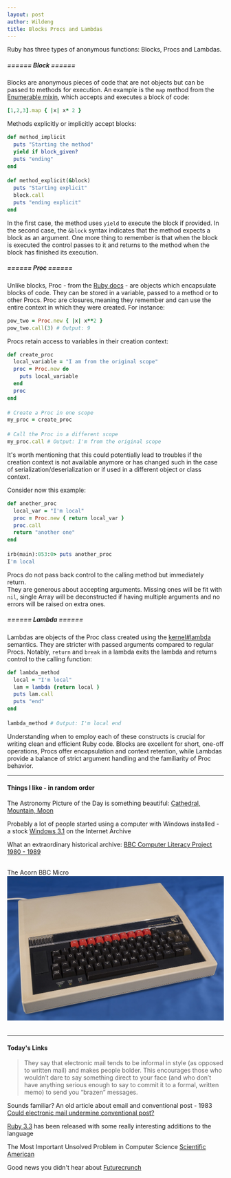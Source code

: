 ```yaml
---
layout: post
author: Wildeng
title: Blocks Procs and Lambdas
---
```


Ruby has three types of anonymous functions: Blocks, Procs and Lambdas.

##### ====== Block ====== #####

Blocks are anonymous pieces of code that are not objects but can be passed to methods for execution. An example is the `map` method from the [Enumerable mixin](https://ruby-doc.org/core-3.0.2/Enumerable.html#method-i-map), which accepts and executes a block of code:

```ruby
[1,2,3].map { |x| x* 2 }
```

Methods explicitly or implicitly accept blocks:

```ruby
def method_implicit
  puts "Starting the method"
  yield if block_given?
  puts "ending"
end

def method_explicit(&block)
  puts "Starting explicit"
  block.call
  puts "ending explicit"
end
```

In the first case, the method uses `yield` to execute the block if provided. In the second case, the ``&block`` syntax indicates that the method expects a block as an argument.
One more thing to remember is that when the block is executed the control passes to it and returns to the method when the block has finished its execution. 

##### ====== Proc ====== #####

Unlike blocks, Proc - from the [Ruby docs](https://ruby-doc.org/3.3.0/Proc.html) - are objects which encapsulate blocks of code. They can be stored in a variable, passed to a method or to other Procs. Proc are closures,meaning they remember and can use the entire context in which they were created. For instance:   

```ruby
pow_two = Proc.new { |x| x**2 }
pow_two.call(3) # Output: 9
```

Procs retain access to variables in their creation context:

```ruby
def create_proc
  local_variable = "I am from the original scope"
  proc = Proc.new do
    puts local_variable
  end
  proc
end

# Create a Proc in one scope
my_proc = create_proc

# Call the Proc in a different scope
my_proc.call # Output: I'm from the original scope
```
It's worth mentioning that this could potentially lead to troubles if the creation context is not available anymore or has changed such in the case of serialization/deserialization or if used in a different object or class context.  

Consider now this example:

```ruby
def another_proc
  local_var = "I'm local"
  proc = Proc.new { return local_var }
  proc.call
  return "another one"
end

irb(main):053:0> puts another_proc
I'm local
```

Procs do not pass back control to the calling method but immediately return.    
They are generous about accepting arguments. Missing ones will be fit with `nil`, single Array will be deconstructed if having multiple arguments and no errors will be raised on extra ones.

##### ====== Lambda ====== #####

Lambdas are objects of the Proc class created using the [kernel#lambda](https://ruby-doc.org/3.3.0/Kernel.html#method-i-lambda) semantics. They are stricter with passed arguments compared to regular Procs. Notably, `return` and `break` in a lambda exits the lambda and returns control to the calling function:

```ruby
def lambda_method
  local = "I'm local"
  lam = lambda {return local }
  puts lam.call
  puts "end"
end

lambda_method # Output: I'm local end
```
Understanding when to employ each of these constructs is crucial for writing clean and efficient Ruby code. Blocks are excellent for short, one-off operations, Procs offer encapsulation and context retention, while Lambdas provide a balance of strict argument handling and the familiarity of Proc behavior.

---

#### Things I like - in random order ####

The Astronomy Picture of the Day is something beautiful: [Cathedral, Mountain, Moon](https://apod.nasa.gov/apod/ap231225.html)

Probably a lot of people started using a computer with Windows installed - a stock [Windows 3.1](https://archive.org/details/win3_stock) on the Internet Archive

What an extraordinary historical archive: [BBC Computer Literacy Project 1980 - 1989](https://clp.bbcrewind.co.uk/)

<br/>
The Acorn BBC Micro  
<br/>
<img src="/images/acorn-bbc-micro.jpg" alt="the acorn bbc micro computer" class="post-image"/>
<br/>
<br/>

---

#### Today's Links ####

>  They say that electronic mail tends to be informal in style (as opposed to written mail) and makes people bolder. This encourages those who wouldn’t dare to say something direct to your face (and who don’t have anything serious enough to say to commit it to a formal, written memo) to send you “brazen” messages.

Sounds familiar? An old article about email and conventional post - 1983 [Could electronic mail undermine conventional post?](https://www.theguardian.com/technology/2023/dec/01/could-email-undermine-conventional-post-1983)

[Ruby 3.3](https://www.ruby-lang.org/en/news/2023/12/25/ruby-3-3-0-released/) has been released with some really interesting additions to the language

The Most Important Unsolved Problem in Computer Science [Scientific American](https://www.scientificamerican.com/article/the-most-important-unsolved-problem-in-computer-science/)

Good news you didn't hear about [Futurecrunch](https://futurecrunch.com/goodnews2023/)
